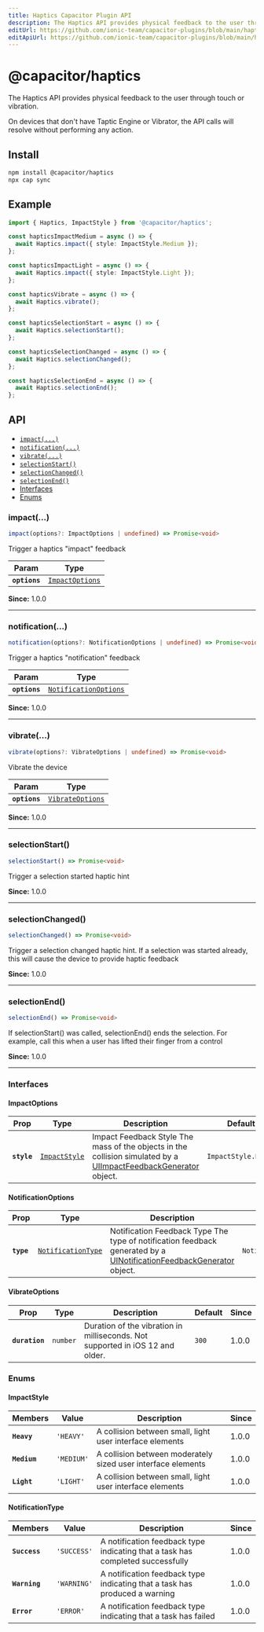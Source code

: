 ```yaml
---
title: Haptics Capacitor Plugin API
description: The Haptics API provides physical feedback to the user through touch or vibration.
editUrl: https://github.com/ionic-team/capacitor-plugins/blob/main/haptics/README.md
editApiUrl: https://github.com/ionic-team/capacitor-plugins/blob/main/haptics/src/definitions.ts
---
```


# @capacitor/haptics

The Haptics API provides physical feedback to the user through touch or vibration.

On devices that don't have Taptic Engine or Vibrator, the API calls will resolve without performing any action.

## Install

```bash
npm install @capacitor/haptics
npx cap sync
```

## Example

```typescript
import { Haptics, ImpactStyle } from '@capacitor/haptics';

const hapticsImpactMedium = async () => {
  await Haptics.impact({ style: ImpactStyle.Medium });
};

const hapticsImpactLight = async () => {
  await Haptics.impact({ style: ImpactStyle.Light });
};

const hapticsVibrate = async () => {
  await Haptics.vibrate();
};

const hapticsSelectionStart = async () => {
  await Haptics.selectionStart();
};

const hapticsSelectionChanged = async () => {
  await Haptics.selectionChanged();
};

const hapticsSelectionEnd = async () => {
  await Haptics.selectionEnd();
};
```

## API

<docgen-index>

* [`impact(...)`](#impact)
* [`notification(...)`](#notification)
* [`vibrate(...)`](#vibrate)
* [`selectionStart()`](#selectionstart)
* [`selectionChanged()`](#selectionchanged)
* [`selectionEnd()`](#selectionend)
* [Interfaces](#interfaces)
* [Enums](#enums)

</docgen-index>

<docgen-api>
<!--Update the source file JSDoc comments and rerun docgen to update the docs below-->

### impact(...)

```typescript
impact(options?: ImpactOptions | undefined) => Promise<void>
```

Trigger a haptics "impact" feedback

| Param         | Type                                                    |
| ------------- | ------------------------------------------------------- |
| **`options`** | <code><a href="#impactoptions">ImpactOptions</a></code> |

**Since:** 1.0.0

--------------------


### notification(...)

```typescript
notification(options?: NotificationOptions | undefined) => Promise<void>
```

Trigger a haptics "notification" feedback

| Param         | Type                                                                |
| ------------- | ------------------------------------------------------------------- |
| **`options`** | <code><a href="#notificationoptions">NotificationOptions</a></code> |

**Since:** 1.0.0

--------------------


### vibrate(...)

```typescript
vibrate(options?: VibrateOptions | undefined) => Promise<void>
```

Vibrate the device

| Param         | Type                                                      |
| ------------- | --------------------------------------------------------- |
| **`options`** | <code><a href="#vibrateoptions">VibrateOptions</a></code> |

**Since:** 1.0.0

--------------------


### selectionStart()

```typescript
selectionStart() => Promise<void>
```

Trigger a selection started haptic hint

**Since:** 1.0.0

--------------------


### selectionChanged()

```typescript
selectionChanged() => Promise<void>
```

Trigger a selection changed haptic hint. If a selection was
started already, this will cause the device to provide haptic
feedback

**Since:** 1.0.0

--------------------


### selectionEnd()

```typescript
selectionEnd() => Promise<void>
```

If selectionStart() was called, selectionEnd() ends the selection.
For example, call this when a user has lifted their finger from a control

**Since:** 1.0.0

--------------------


### Interfaces


#### ImpactOptions

| Prop        | Type                                                | Description                                                                                                                                                                              | Default                        | Since |
| ----------- | --------------------------------------------------- | ---------------------------------------------------------------------------------------------------------------------------------------------------------------------------------------- | ------------------------------ | ----- |
| **`style`** | <code><a href="#impactstyle">ImpactStyle</a></code> | Impact Feedback Style The mass of the objects in the collision simulated by a [UIImpactFeedbackGenerator](https://developer.apple.com/documentation/uikit/uiimpactfeedbackstyle) object. | <code>ImpactStyle.Heavy</code> | 1.0.0 |


#### NotificationOptions

| Prop       | Type                                                          | Description                                                                                                                                                                                       | Default                               | Since |
| ---------- | ------------------------------------------------------------- | ------------------------------------------------------------------------------------------------------------------------------------------------------------------------------------------------- | ------------------------------------- | ----- |
| **`type`** | <code><a href="#notificationtype">NotificationType</a></code> | Notification Feedback Type The type of notification feedback generated by a [UINotificationFeedbackGenerator](https://developer.apple.com/documentation/uikit/uinotificationfeedbacktype) object. | <code>NotificationType.SUCCESS</code> | 1.0.0 |


#### VibrateOptions

| Prop           | Type                | Description                                                                   | Default          | Since |
| -------------- | ------------------- | ----------------------------------------------------------------------------- | ---------------- | ----- |
| **`duration`** | <code>number</code> | Duration of the vibration in milliseconds. Not supported in iOS 12 and older. | <code>300</code> | 1.0.0 |


### Enums


#### ImpactStyle

| Members      | Value                 | Description                                                  | Since |
| ------------ | --------------------- | ------------------------------------------------------------ | ----- |
| **`Heavy`**  | <code>'HEAVY'</code>  | A collision between small, light user interface elements     | 1.0.0 |
| **`Medium`** | <code>'MEDIUM'</code> | A collision between moderately sized user interface elements | 1.0.0 |
| **`Light`**  | <code>'LIGHT'</code>  | A collision between small, light user interface elements     | 1.0.0 |


#### NotificationType

| Members       | Value                  | Description                                                                    | Since |
| ------------- | ---------------------- | ------------------------------------------------------------------------------ | ----- |
| **`Success`** | <code>'SUCCESS'</code> | A notification feedback type indicating that a task has completed successfully | 1.0.0 |
| **`Warning`** | <code>'WARNING'</code> | A notification feedback type indicating that a task has produced a warning     | 1.0.0 |
| **`Error`**   | <code>'ERROR'</code>   | A notification feedback type indicating that a task has failed                 | 1.0.0 |

</docgen-api>